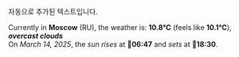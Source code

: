 
자동으로 추가된 텍스트입니다.

<!--START_SECTION:weather:moscow-->
Currently in **Moscow** (RU), the weather is: **10.8°C** (feels like **10.1°C**), ***overcast clouds***<br/>
On *March 14, 2025*, the *sun rises* at 🌅**06:47** and *sets* at 🌇**18:30**.
<!--END_SECTION:weather-->
